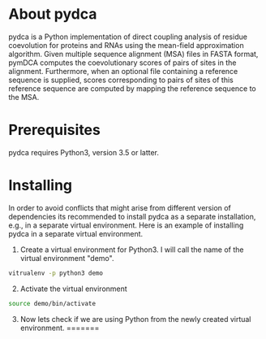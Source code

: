 # About pydca
pydca is a Python implementation of direct coupling analysis of residue coevolution for proteins and RNAs using the mean-field approximation algorithm. Given multiple sequence alignment (MSA) files in FASTA format, pymDCA computes the coevolutionary scores of pairs of sites in the alignment. Furthermore, when an optional file containing a reference sequence is supplied, scores corresponding to pairs of sites of this reference sequence are computed by mapping the reference sequence to the MSA.

# Prerequisites
pydca requires Python3, version 3.5 or latter.

# Installing
In order to avoid conflicts that might arise from different version of dependencies its recommended to install pydca as a separate installation, e.g., in a separate virtual environment. Here is an example of installing pydca in a separate virtual environment.  

1. Create a virtual environment for Python3. I will call the name of the virtual environment "demo".
```bash
vitrualenv -p python3 demo
```  
2. Activate the virtual environment
```bash
source demo/bin/activate
```
3. Now lets check if we are using Python from the newly created virtual environment.
=======
